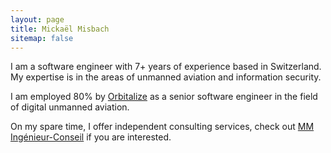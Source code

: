 ```yaml
---
layout: page
title: Mickaël Misbach
sitemap: false
---
```


I am a software engineer with 7+ years of experience based in Switzerland.
My expertise is in the areas of unmanned aviation and information security.

I am employed 80% by [Orbitalize](https://orbitalize.com) as a senior software engineer in the field of digital unmanned aviation.

On my spare time, I offer independent consulting services, check out [MM Ingénieur-Conseil](https://mm-ing.ch) if you are interested.
